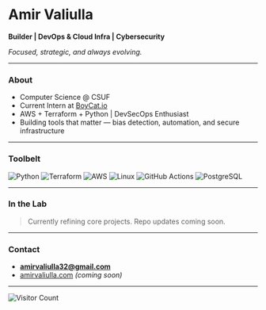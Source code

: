 # Amir Valiulla

**Builder | DevOps & Cloud Infra | Cybersecurity**

_Focused, strategic, and always evolving._

---

### About

-  Computer Science @ CSUF  
-  Current Intern at [BoyCat.io](https://boycat.io)  
-  AWS + Terraform + Python | DevSecOps Enthusiast  
-  Building tools that matter — bias detection, automation, and secure infrastructure  

---

### Toolbelt

![Python](https://img.shields.io/badge/Python-000?style=flat&logo=python&logoColor=00FFFF)
![Terraform](https://img.shields.io/badge/Terraform-000?style=flat&logo=terraform&logoColor=00FFFF)
![AWS](https://img.shields.io/badge/AWS-000?style=flat&logo=amazon-aws&logoColor=00FFFF)
![Linux](https://img.shields.io/badge/Linux-000?style=flat&logo=linux&logoColor=00FFFF)
![GitHub Actions](https://img.shields.io/badge/GitHub_Actions-000?style=flat&logo=github-actions&logoColor=00FFFF)
![PostgreSQL](https://img.shields.io/badge/PostgreSQL-000?style=flat&logo=postgresql&logoColor=00FFFF)

---

### In the Lab

> Currently refining core projects. Repo updates coming soon.

---

### Contact

-  **amirvaliulla32@gmail.com**  
-  [amirvaliulla.com](https://amirvaliulla.com) *(coming soon)*

---

![Visitor Count](https://visitor-badge.laobi.icu/badge?page_id=amirValiulla32.amirValiulla32)

